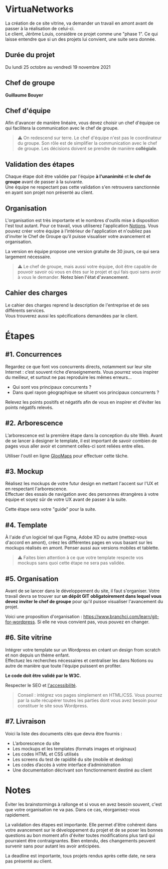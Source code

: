 # VirtuaNetworks

La création de ce site vitrine, va demander un travail en amont avant de passer à la réalisation de celui-ci.  
Le client, Jérôme Louis, considère ce projet comme une "phase 1". Ce qui laisse entendre que si un des projets lui convient, une suite sera donnée.

## Durée du projet

Du lundi 25 octobre au vendredi 19 novembre 2021

## Chef de groupe

**Guillaume Bouyer**

## Chef d'équipe

Afin d'avancer de manière linéaire, vous devez choisir un chef d'équipe ce qui facilitera la communication avec le chef de groupe. 

> :warning: On redescend sur terre. Le chef d'équipe n'est pas le coordinateur du groupe. Son rôle est de simplifier la communication avec le chef de groupe. Les décisions doivent se prendre de manière **collégiale**.

## Validation des étapes

Chaque étape doit être validée par l'équipe **à l'unanimité** et **le chef de groupe** avant de passer à la suivante.  
Une équipe ne respectant pas cette validation s'en retrouvera sanctionnée en ayant son projet non présenté au client.

## Organisation

L'organisation est très importante et le nombres d'outils mise à disposition l'est tout autant. Pour ce travail, vous utiliserez l'application [Notions](https://www.notion.so/fr-fr). Vous pouvez créer votre équipe à l’intérieur de l'application et n'oubliez pas d'inviter le Chef de Groupe qu'il puisse visualiser votre avancement et organisation.

La version en équipe propose une version gratuite de 30 jours, ce qui sera largement nécessaire.

> :warning: Le chef de groupe, mais aussi votre équipe, doit être capable de pouvoir savoir où vous en êtes sur le projet et qui fais quoi sans avoir à vous le demander. **Notez bien l'état d'avancement.**

## Cahier des charges

Le cahier des charges reprend la description de l'entreprise et de ses différents services.  
Vous trouverez aussi les spécifications demandées par le client.

# Étapes

## #1. Concurrences

Regardez ce que font vos concurrents directs, notamment sur leur site Internet : c’est souvent riche d’enseignements. Vous pourrez vous inspirer du meilleur, et surtout ne pas reproduire les mêmes erreurs...

* Qui sont vos principaux concurrents ?
* Dans quel rayon géographique se situent vos principaux concurrents ?

Relevez les points positifs et négatifs afin de vous en inspirer et d'éviter les points négatifs relevés.

## #2. Arborescence

L’arborescence est la première étape dans la conception du site Web. Avant de se lancer à designer le template, il est important de savoir combien de pages vous aller avoir et comment celles-ci sont reliées entre elles.

Utiliser l'outil en ligne [GlooMaps](https://www.gloomaps.com) pour effectuer cette tâche.

## #3. Mockup

Réalisez les mockups de votre futur design en mettant l'accent sur l'UX et en respectant l'arborescence.  
Effectuer des essais de navigation avec des personnes étrangères à votre équipe et soyez sûr de votre UX avant de passer à la suite.

Cette étape sera votre "guide" pour la suite.

## #4. Template

À l'aide d'un logiciel tel que Figma, Adobe XD ou autre (mettez-vous d'accord en amont), créez les différentes pages en vous basant sur les mockups réalisés en amont. Penser aussi aux versions mobiles et tablette.

> :warning: Faites bien attention à ce que votre template respecte vos mockups sans quoi cette étape ne sera pas validée.

## #5. Organisation

Avant de se lancer dans le développement du site, il faut s'organiser. Votre travail devra se trouver sur **un dépôt GIT obligatoirement dans lequel vous devez inviter le chef de groupe** pour qu'il puisse visualiser l'avancement du projet.

Voici une proposition d'organisation : https://www.branchci.com/learn/git-for-wordpress. Si elle ne vous convient pas, vous pouvez en changer.

## #6. Site vitrine

Intégrer votre template sur un Wordpress en créant un design from scratch et non depuis un thème enfant.  
Effectuez les recherches nécessaires et centraliser les dans Notions ou autre de manière que toute l'équipe puissent en profiter.

**Le code doit être validé par le W3C.**

Respecter le SEO et [l'accessibilité](https://blog.ipedis.com/ameliorer-accessibilite-numerique-site-web.).

> Conseil : intégrez vos pages simplement en HTML/CSS. Vous pourrez par la suite récupérer toutes les parties dont vous avez besoin pour constituer le site sous Wordpress.

## #7. Livraison

Voici la liste des documents clés que devra être fournis :
* L’arborescence du site
* Les mockups et les templates (formats images et originaux)
* Les codes HTML et CSS utilisés
* Les screens du test de rapidité du site (mobile et desktop)
* Les codes d’accès à votre interface d’administration
* Une documentation décrivant son fonctionnement destiné au client

# Notes

Éviter les brainstormings à rallonge et si vous en avez besoin souvent, c'est que votre organisation ne va pas. Dans ce cas, réorganisez-vous rapidement.

La validation des étapes est importante. Elle permet d'être cohérent dans votre avancement sur le développement du projet et de se poser les bonnes questions au bon moment afin d'éviter toutes modifications plus tard qui pourraient être contraignantes. Bien entendu, des changements peuvent survenir sans pour autant les avoir anticipées.

La deadline est importante, tous projets rendus après cette date, ne sera pas présenté au client.
